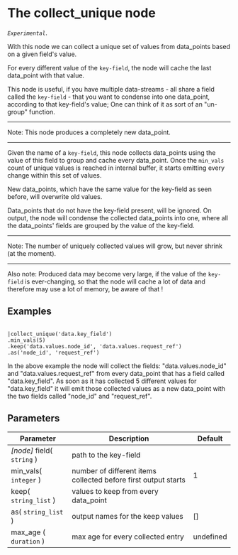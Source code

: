 The collect_unique node
=====================

_`Experimental`_.

With this node we can collect a unique set of values from data_points based on a given field's value.

For every different value of the `key-field`, the node will cache the last data_point with that value.

This node is useful, if you have multiple data-streams - all share a field called the `key-field` - 
that you want to condense into one data_point, according to that key-field's value;
One can think of it as sort of an "un-group" function.

---------------------------------- 
Note: This node produces a completely new data_point.

---------------------------------- 

Given the name of a `key-field`, this node collects data_points using the value of this field to group and cache every data_point.
Once the `min_vals` count of unique values is reached in internal buffer, it starts emitting every change
within this set of values.

New data_points, which have the same value for the key-field as seen before, will overwrite old values.

Data_points that do not have the key-field present, will be ignored.
On output, the node will condense the collected data_points into one, where all the data_points'
fields are grouped by the value of the key-field.

-----------------------------------------------
Note: The number of uniquely collected values will grow, but never shrink (at the moment).

----------------------------- 
Also note: Produced data may become very large, if the value of the `key-field` is ever-changing, so that
the node will cache a lot of data and therefore may use a lot of memory, be aware of that !



Examples
-------
```dfs  

|collect_unique('data.key_field')
.min_vals(5)
.keep('data.values.node_id', 'data.values.request_ref')
.as('node_id', 'request_ref')

```

In the above example the node will collect the fields: "data.values.node_id" and "data.values.request_ref" from every data_point that has
a field called "data.key_field". As soon as it has collected 5 different values for "data.key_field" it will emit those collected values
as a new data_point with the two fields called "node_id" and "request_ref".
 

Parameters
----------

| Parameter                  | Description                                                    | Default   |
|----------------------------|----------------------------------------------------------------|-----------|
| _[node]_ field( `string` ) | path to the key-field                                          |           |
| min_vals( `integer` )      | number of different items collected before first output starts | 1         |
| keep( `string_list` )      | values to keep from every data_point                           |           |
| as( `string_list` )        | output names for the keep values                               | []        |
| max_age ( `duration` )     | max age for every collected entry                              | undefined |
 
 